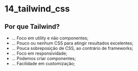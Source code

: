 # 14_tailwind_css

## Por que Tailwind?

* ... Foco em utility e não componentes;
* ... Pouco ou nenhum CSS para atingir resultados excelentes;
* ... Pouca sobreposição de CSS, ao contrário de frameworks;
* ... Foco em responsividade;
* ... Podemos criar componentes;
* ... Facilidade em customização;






